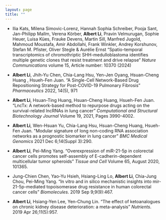 ```yaml
---
layout: page
title: ""
---
```


 - Ilia Kats, Milena Simovic-Lorenz, Hannah Sophia Schreiber, Pooja Sant, Jan-Philipp Mallm, Verena Körber, **Albert Li**, Pravin Velmurugan, Sophie Heuer, Luisa Kües, Frauke Devens, Martin Sill, Manfred Jugold, Mahmoud Moustafa, Amir Abdollahi, Frank Winkler, Andrey Korshunov, Stefan M. Pfister, Oliver Stegle & Aurélie Ernst “Spatio-temporal transcriptomics of chromothriptic SHH-medulloblastoma identifies multiple genetic clones that resist treatment and drive relapse” *Nature Communications* volume 15, Article number: 10370 (2024)
   
 - **Albert Li**, Jhih-Yu Chen, Chia-Lang Hsu, Yen-Jen Oyang, Hsuan-Cheng Huang , Hsueh-Fen Juan. “A Single-Cell Network-Based Drug Repositioning Strategy for Post-COVID-19 Pulmonary Fibrosis” *Pharmaceutics* 2022, 14(5), 971

 - **Albert Li**, Hsuan-Ting Huang, Hsuan-Cheng Huang, Hsueh-Fen Juan. “LncTx: A network-based method to repurpose drugs acting on the survival-related lncRNAs in lung cancer” *Computational and Structural Biotechnology Journal* Volume 19, 2021, Pages 3990-4002.

 - **Albert Li**, Wen-Hsuan Yu, Chia-Lang Hsu, Hsuan-Cheng Huang, Hsueh-Fen Juan. "Modular signature of long non-coding RNA association networks as a prognostic biomarker in lung cancer" *BMC Medical Genomics* 2021 Dec 6;14(Suppl 3):290.

 - **Albert Li**, Pei-Ming Yang. “Overexpression of miR-21-5p in colorectal cancer cells promotes self-assembly of E-cadherin-dependent multicellular tumor spheroids” *Tissue and Cell* Volume 65, August 2020, 101365.

 - Jung-Chien Chen, Yao-Yu Hsieh, Hsiang-Ling Lo, **Albert Li**, Chia-Jung Chou, Pei-Ming Yang. “In vitro and in silico mechanistic insights into mir-21-5p-mediated topoisomerase drug resistance in human colorectal cancer cells” *Biomolecules*. 2019 Sep 9;9(9):467.

 - **Albert Li**, Hsiang-Yen Lee, Yen-Chung Lin. “The effect of ketoanalogues on chronic kidney disease deterioration: a meta-analysis” *Nutrients*. 2019 Apr 26;11(5):957.
